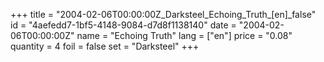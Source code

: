 +++
title = "2004-02-06T00:00:00Z_Darksteel_Echoing_Truth_[en]_false"
id = "4aefedd7-1bf5-4148-9084-d7d8f1138140"
date = "2004-02-06T00:00:00Z"
name = "Echoing Truth"
lang = ["en"]
price = "0.08"
quantity = 4
foil = false
set = "Darksteel"
+++
